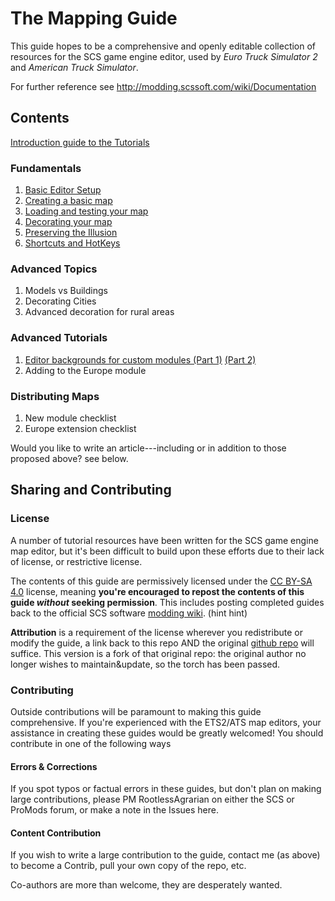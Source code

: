 # The Mapping Guide

This guide hopes to be a comprehensive and openly editable collection of resources for the SCS game engine editor, used by _Euro Truck Simulator 2_ and _American Truck Simulator_.

For further reference see http://modding.scssoft.com/wiki/Documentation

## Contents

[Introduction guide to the Tutorials](tutorialguide.md)

### Fundamentals

1. [Basic Editor Setup](fundamentals/1_setup.md)
2. [Creating a basic map](fundamentals/2_firstmap.md)
3. [Loading and testing your map](fundamentals/3_testing.md)
4. [Decorating your map](fundamentals/4_decorating.md)
5. [Preserving the Illusion](fundamentals/5_illusion.md)
6. [Shortcuts and HotKeys](Shortcuts.md)

### Advanced Topics

1. Models vs Buildings
2. Decorating Cities
3. Advanced decoration for rural areas

### Advanced Tutorials

1. [Editor backgrounds for custom modules (Part 1)](newmodule/1_imagery.md) [(Part 2)](newmodule/2_import.md)
2. Adding to the Europe module

### Distributing Maps

1. New module checklist
2. Europe extension checklist

Would you like to write an article---including or in addition to those proposed above? see below.

## Sharing and Contributing

### License
A number of tutorial resources have been written for the SCS game engine map editor, but it's been difficult to build upon these efforts due to their lack of license, or restrictive license.

The contents of this guide are permissively licensed under the [CC BY-SA 4.0](https://creativecommons.org/licenses/by-sa/4.0/) license, meaning **you're encouraged to repost the contents of this guide _without_ seeking permission**. This includes posting completed guides back to the official SCS software [modding wiki](http://modding.scssoft.com/wiki/Main_Page). (hint hint)

**Attribution** is a requirement of the license wherever you redistribute or modify the guide, a link back to this repo AND the original [github repo](https://github.com/SCSModdingGuide/mappingguide) will suffice.  This version is a fork of that original repo:  the original author no longer wishes to maintain&update, so the torch has been passed.

### Contributing
Outside contributions will be paramount to making this guide comprehensive. If you're experienced with the ETS2/ATS map editors, your assistance in creating these guides would be greatly welcomed! You should contribute in one of the following ways

#### Errors & Corrections
If you spot typos or factual errors in these guides, but don't plan on making large contributions, please PM RootlessAgrarian on either the SCS or ProMods forum, or make a note in the Issues here.

#### Content Contribution

If you wish to write a large contribution to the guide, contact me (as above) to become a Contrib, pull your own copy of the repo, etc.

Co-authors are more than welcome, they are desperately wanted.
